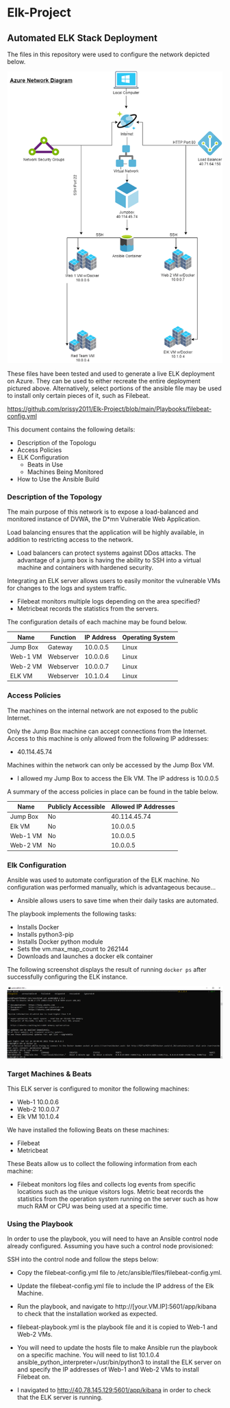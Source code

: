 # Elk-Project
## Automated ELK Stack Deployment

The files in this repository were used to configure the network depicted below.

![](Network%20Diagram.png)

These files have been tested and used to generate a live ELK deployment on Azure. They can be used to either recreate the entire deployment pictured above. Alternatively, select portions of the ansible file may be used to install only certain pieces of it, such as Filebeat.

  https://github.com/prissy2011/Elk-Project/blob/main/Playbooks/filebeat-config.yml

This document contains the following details:
- Description of the Topologu
- Access Policies
- ELK Configuration
  - Beats in Use
  - Machines Being Monitored
- How to Use the Ansible Build


### Description of the Topology

The main purpose of this network is to expose a load-balanced and monitored instance of DVWA, the D*mn Vulnerable Web Application.

Load balancing ensures that the application will be highly available, in addition to restricting access to the network.
- Load balancers can protect systems against DDos attacks. The advantage of a jump box is having the ability to SSH into a virtual machine and containers with hardened security.

Integrating an ELK server allows users to easily monitor the vulnerable VMs for changes to the logs and system traffic.
- Filebeat monitors multiple logs depending on the area specified?
- Metricbeat records the statistics from the servers.

The configuration details of each machine may be found below.

| Name     | Function | IP Address | Operating System |
|----------|----------|------------|------------------|
| Jump Box | Gateway  | 10.0.0.5   | Linux            |
| Web-1 VM | Webserver| 10.0.0.6   | Linux            |
| Web-2 VM | Webserver| 10.0.0.7   | Linux            |
| ELK VM   | Webserver| 10.1.0.4   | Linux            |

### Access Policies

The machines on the internal network are not exposed to the public Internet. 

Only the Jump Box machine can accept connections from the Internet. Access to this machine is only allowed from the following IP addresses:
- 40.114.45.74

Machines within the network can only be accessed by the Jump Box VM.
- I allowed my Jump Box to access the Elk VM. The IP address is 10.0.0.5

A summary of the access policies in place can be found in the table below.

| Name     | Publicly Accessible | Allowed IP Addresses |
|----------|---------------------|----------------------|
| Jump Box | No                  | 40.114.45.74         |
| Elk VM   | No                  | 10.0.0.5             |
| Web-1 VM | No                  | 10.0.0.5             |
| Web-2 VM | No                  | 10.0.0.5             |

### Elk Configuration

Ansible was used to automate configuration of the ELK machine. No configuration was performed manually, which is advantageous because...
- Ansible allows users to save time when their daily tasks are automated.

The playbook implements the following tasks:
- Installs Docker
- Installs python3-pip
- Installs Docker python module
- Sets the vm.max_map_count to 262144
- Downloads and launches a docker elk container

The following screenshot displays the result of running `docker ps` after successfully configuring the ELK instance.

![](Docker%20PS.PNG)

### Target Machines & Beats
This ELK server is configured to monitor the following machines:
- Web-1 10.0.0.6
- Web-2 10.0.0.7
- Elk VM 10.1.0.4

We have installed the following Beats on these machines:
- Filebeat
- Metricbeat

These Beats allow us to collect the following information from each machine:
- Filebeat monitors log files and collects log events from specific locations such as the unique visitors logs. Metric beat records the statistics from the operation system running on the server such as how much RAM or CPU was being used at a specific time.

### Using the Playbook
In order to use the playbook, you will need to have an Ansible control node already configured. Assuming you have such a control node provisioned: 

SSH into the control node and follow the steps below:
- Copy the filebeat-config.yml file to /etc/ansible/files/filebeat-config.yml.
- Update the filebeat-config.yml file to include the IP address of the Elk Machine.
- Run the playbook, and navigate to http://[your.VM.IP]:5601/app/kibana to check that the installation worked as expected.

- filebeat-playbook.yml is the playbook file and it is copied to Web-1 and Web-2 VMs.
- You will need to update the hosts file to make Ansible run the playbook on a specific machine. You will need to list 10.1.0.4 ansible_python_interpreter=/usr/bin/python3 to install the ELK server on and specify the IP addresses of Web-1 and Web-2 VMs to install Filebeat on.
- I navigated to http://40.78.145.129:5601/app/kibana in order to check that the ELK server is running.
